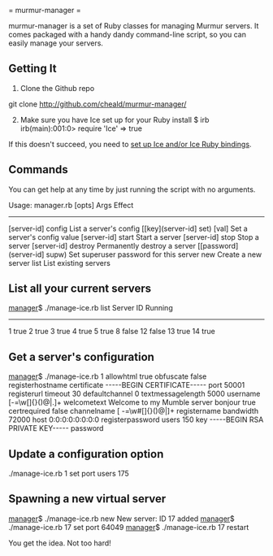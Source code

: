 = murmur-manager =

murmur-manager is a set of Ruby classes for managing Murmur servers. It comes packaged with a handy dandy command-line script, so you can easily manage your servers.

## Getting It 

1. Clone the Github repo

  git clone http://github.com/cheald/murmur-manager/

2. Make sure you have Ice set up for your Ruby install
  $ irb
  irb(main):001:0> require 'Ice'
  => true

If this doesn't succeed, you need to [set up Ice and/or Ice Ruby bindings](Ice.md).  

## Commands 

You can get help at any time by just running the script with no arguments.

  Usage: manager.rb [opts]
  Args                                    Effect
  ----                                    ------
  [server-id] config                      List a server's config
   [[key](server-id] set) [val]             Set a server's config value
  [server-id] start                       Start a server
  [server-id] stop                        Stop a server
  [server-id] destroy                     Permanently destroy a server
   [[password](server-id] supw)             Set superuser password for this server
  new                                     Create a new server
  list                                    List existing servers

## List all your current servers 

   [manager](chris@polaris)$ ./manage-ice.rb list
  Server ID       Running
  ---------       ------
  1               true
  2               true
  3               true
  4               true
  5               true
  8               false
  12              false
  13              true
  14              true

## Get a server's configuration 

   [manager](chris@polaris)$ ./manage-ice.rb 1
  allowhtml                               true
  obfuscate                               false
  registerhostname
  certificate                             -----BEGIN CERTIFICATE-----
  port                                    50001
  registerurl
  timeout                                 30
  defaultchannel                          0
  textmessagelength                       5000
  username                                [-=\w\[\]\{\}\(\)\@\|\.]+
  welcometext                             Welcome to my Mumble server
  bonjour                                 true
  certrequired                            false
  channelname                             [ \-=\w\#\[\]\{\}\(\)\@\|]+
  registername
  bandwidth                               72000
  host                                    0:0:0:0:0:0:0:0
  registerpassword
  users                                   150
  key                                     -----BEGIN RSA PRIVATE KEY-----
  password

## Update a configuration option 

  ./manage-ice.rb 1 set port users 175

## Spawning a new virtual server 

   [manager](chris@polaris)$ ./manage-ice.rb new
  New server: ID 17 added
   [manager](chris@polaris)$ ./manage-ice.rb 17 set port 64049
   [manager](chris@polaris)$ ./manage-ice.rb 17 restart

You get the idea. Not too hard!



